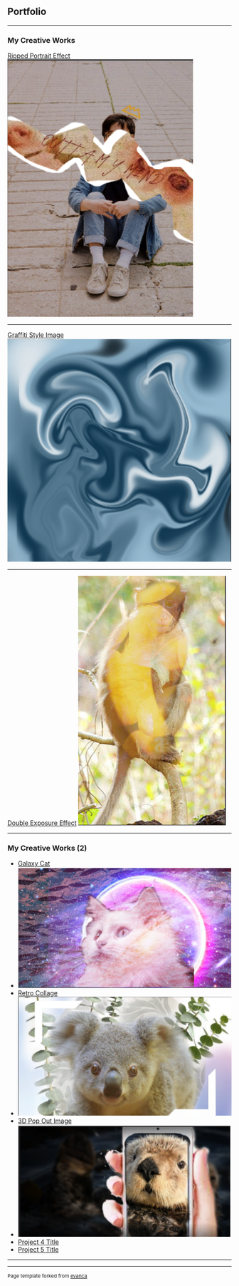 ## Portfolio

---

### My Creative Works

[Ripped Portrait Effect](/sample_page)
<img src="images/image_2021-12-08_101614.png?raw=true"/>

---
[Graffiti Style Image](/pdf/sample_presentation.pdf)
<img src="images/image_2021-12-08_101643.png?raw=true"/>

---
[Double Exposure Effect](http://example.com/)
<img src="images/image_2021-12-08_101702.png?raw=true"/>

---

### My Creative Works (2)

- [Galaxy Cat](http://example.com/)
- <img src="images/image_2021-12-17_103538.png?raw=true"/>
- [Retro Collage](http://example.com/)
- <img src="images/image_2021-12-17_103605.png?raw=true"/>
- [3D Pop Out Image](http://example.com/)
- <img src="images/image_2021-12-17_103616.png?raw=true"/>
- [Project 4 Title](http://example.com/)
- [Project 5 Title](http://example.com/)

---




---
<p style="font-size:11px">Page template forked from <a href="https://github.com/evanca/quick-portfolio">evanca</a></p>
<!-- Remove above link if you don't want to attibute -->
